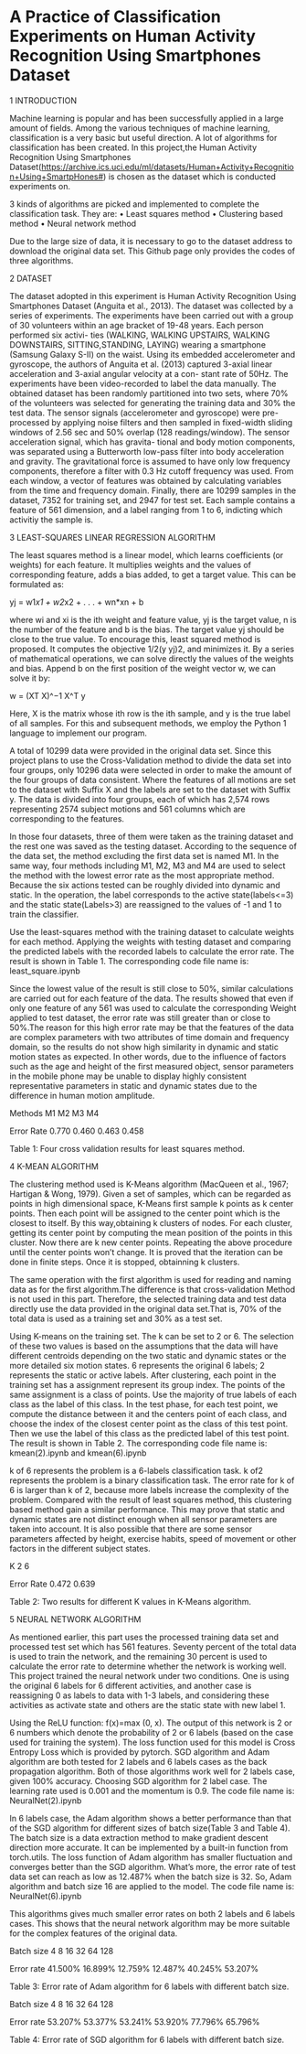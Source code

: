 # A Practice of Classification Experiments on Human Activity Recognition Using Smartphones Dataset

1	INTRODUCTION

Machine learning is popular and has been successfully applied in a large amount of fields. Among the various techniques of machine learning, classification is a very basic but useful direction. A lot of algorithms for classification has been created.  In this project,the Human Activity Recognition Using Smartphones Dataset(https://archive.ics.uci.edu/ml/datasets/Human+Activity+Recognition+Using+SmartpHones#) is chosen as the dataset which is conducted experiments on. 


3 kinds of algorithms are picked and implemented to complete the classification task. They are:
•	Least squares method
•	Clustering based method
•	Neural network method


Due to the large size of data, it is necessary to go to the dataset address to download the original data set. This Github page only provides the codes of three algorithms.

2	DATASET

The dataset adopted in this experiment is Human Activity Recognition Using Smartphones Dataset  (Anguita et al., 2013).  The dataset was collected by a series of experiments. The experiments have been carried out with a group of 30 volunteers within an age bracket of 19-48 years. Each person performed six activi- ties (WALKING, WALKING UPSTAIRS, WALKING DOWNSTAIRS, SITTING,STANDING, LAYING) wearing a smartphone (Samsung Galaxy S-II) on the waist. Using its embedded accelerometer and gyroscope, the authors of Anguita et al. (2013) captured 3-axial linear acceleration and 3-axial angular velocity at a con- stant rate of 50Hz. The experiments have been video-recorded to label the data manually. The obtained dataset has been randomly partitioned into two sets, where 70% of the volunteers was selected for generating the training data and 30% the test data.
The sensor signals (accelerometer and gyroscope) were pre-processed by applying noise filters and then sampled in fixed-width sliding windows of 2.56 sec and 50% overlap (128 readings/window). The sensor acceleration signal, which has gravita- tional and body motion components, was separated using a Butterworth low-pass filter into body acceleration and gravity. The gravitational force is assumed to have only low frequency components, therefore a filter with 0.3 Hz cutoff frequency was used. From each window, a vector of features was obtained by calculating variables from the time and frequency domain.
Finally, there are 10299 samples in the dataset, 7352 for training set, and 2947 for test set. Each sample contains a feature of 561 dimension, and a label ranging from 1 to 6, indicting which activitiy the sample is.

3	LEAST-SQUARES LINEAR REGRESSION ALGORITHM

The least squares method is a linear model, which learns coefficients (or weights) for each feature. It multiplies weights and the values of corresponding feature, adds a bias added, to get a target value. This can be formulated as:

yj = w1*x1 + w2*x2 + . . . + wn*xn + b

where wi and xi is the ith weight and feature value, yj is the target value, n is the number of the feature and b is the bias. The target value yj should be close to the true value. To encourage this, least squared method is proposed. It computes the objective 1/2(y yj)2, and minimizes it. By a series of mathematical operations, we can solve directly the values of the weights and bias. Append b on the first position of the weight vector w, we can solve it by:

w = (XT X)^−1 X^T y

Here,  X  is the matrix whose ith row is the ith sample,  and y is the true label of     all samples. For this and subsequent methods, we employ the Python 1 language to implement our program.


A total of 10299 data were provided in the original data set. Since this project plans to use the Cross-Validation method to divide the data set into four groups, only 10296 data were selected in order to make the amount of the four groups of data consistent. Where the features of all motions are set to the dataset with Suffix X and the labels are set to the dataset with Suffix y. The data is divided into four groups, each of which has 2,574 rows representing 2574 subject motions and 561 columns which are corresponding to the features. 

In those four datasets, three of them were taken as the training dataset and the rest one was saved as the testing dataset. According to the sequence of the data set, the method excluding the first data set is named M1. In the same way, four methods including M1, M2, M3 and M4 are used to select the method with the lowest error rate as the most appropriate method. Because the six actions tested can be roughly divided into dynamic and static. In the operation, the label corresponds to the active state(labels<=3) and the static state(Labels>3) are reassigned to the values of -1 and 1 to train the classifier.

Use the least-squares method with the training dataset to calculate weights for each method. Applying the weights with testing dataset and comparing the predicted labels with the recorded labels to calculate the error rate. The result is shown in Table 1. The corresponding code file name is: least_square.ipynb


Since the lowest value of the result is still close to 50%, similar calculations are carried out for each feature of the data. The results showed that even if only one feature of any 561 was used to calculate the corresponding Weight applied to test dataset, the error rate was still greater than or close to 50%.The reason for this high error rate may be that the features of the data are complex parameters with two attributes of time domain and frequency domain, so the results do not show high similarity in dynamic and static motion states as expected. In other words, due to the influence of factors such as the age and height of the first measured object, sensor parameters in the mobile phone may be unable to display highly consistent representative parameters in static and dynamic states due to the difference in human motion amplitude.

  Methods  	    M1	    M2	    M3	  M4  
  
Error Rate 	 0.770	 0.460	 0.463	0.458

Table 1: Four cross validation results for least squares method.


4 K-MEAN ALGORITHM

The clustering method used is K-Means algorithm (MacQueen et al., 1967; Hartigan & Wong, 1979). Given a set of samples, which can be regarded as points in high dimensional space, K-Means first sample k points as k center points. Then each point will be assigned to the center point which is the closest to itself. By this way,obtaining k clusters  of nodes. For each cluster, getting its center point by computing the mean position of the points in this cluster. Now there are k new center points. Repeating the above procedure until the center points won’t change. It is proved that the iteration can be done in finite steps. Once it is stopped, obtainning k clusters.

The same operation with the first algorithm is used for reading and naming data as for the first algorithm.The difference is that cross-validation Method is not used in this part. Therefore, the selected training data and test data directly use the data provided in the original data set.That is, 70% of the total data is used as a training set and 30% as a test set.

Using K-means on the training set. The k can be set to 2 or 6. The selection of these two values is based on the assumptions that the data will have different centroids
depending on the two static and dynamic states or the more detailed six motion states. 6 represents the original 6 labels; 2 represents the static or active labels. After clustering, each point in the training set has a assignment represent its group index. The points of the same assignment is a class of points. Use the majority of true labels of each class as the label of this class. In the test phase, for each test point, we compute the distance between it and the centers point of each class, and choose the index of the closest center point as the class of this test point. Then we use the label of this class as the predicted label of this test point. The result is shown in Table 2. The corresponding code file name is: kmean(2).ipynb and kmean(6).ipynb

k of 6 represents the problem is a 6-labels classification task. k of2 represents the problem is a binary classification task. The error rate for k of 6 is larger than k of 2,
because more labels increase the complexity of the problem. Compared with the result of least squares method, this clustering based method gain a similar performance. This
may prove that static and dynamic states are not distinct enough when all sensor parameters are taken into account. It is also possible that there are some sensor parameters affected by height, exercise habits, speed of movement or other factors in the different subject states.

   
   K        2       6
   
Error Rate  0.472  0.639

Table 2: Two results for different K values in K-Means algorithm.


5 NEURAL NETWORK ALGORITHM

As mentioned earlier, this part uses the processed training data set and processed test set which has 561 features. Seventy percent of the total data is used to train the network, and the remaining 30 percent is used to calculate the error rate to determine whether the network is working well. This project trained the neural network under two conditions. One is using the original 6 labels for 6 different activities, and another case is reassigning 0 as labels to data with 1-3 labels, and considering these activities as activate state and others are the static state with new label 1.

Using the ReLU function: f(x)=max (0, x). The output of this network is 2 or 6 numbers which denote the probability of 2 or 6 labels (based on the case used for training the system). The loss function used for this model is Cross Entropy Loss which is provided by pytorch. SGD algorithm and Adam algorithm are both tested for 2 labels and 6 labels cases as the back propagation algorithm. Both of those algorithms work well for 2 labels case, given 100% accuracy. Choosing SGD algorithm for 2 label case. The learning rate used is 0.001 and the momentum is 0.9. The code file name is: NeuralNet(2).ipynb


 In 6 labels case, the Adam algorithm shows a better performance than that of the SGD algorithm for different sizes of batch size(Table 3 and Table 4). The batch size is a data extraction method to make gradient descent direction more accurate. It can be implemented by a built-in function from torch.utils. The loss function of Adam algorithm has smaller fluctuation and converges better than the SGD algorithm. What’s more, the error rate of test data set can reach as low as 12.487% when the batch size is 32. So, Adam algorithm and batch size 16 are applied to the model. The code file name is: NeuralNet(6).ipynb
 
This algorithms gives much smaller error rates on both 2 labels and 6 labels cases. This shows that the neural network algorithm may be more suitable for the complex features of the original data.

Batch size	   4	       8	       16	      32	      64	        128

Error rate	41.500%	  16.899%	  12.759%	  12.487%	   40.245%	  53.207%

Table 3: Error rate of Adam algorithm for 6 labels with different batch size.

Batch size	    4	        8	        16	      32	     64	     128

Error rate	 53.207%	 53.377%	 53.241%	 53.920% 	77.796%	  65.796%

Table 4: Error rate of SGD algorithm for 6 labels with different batch size.



